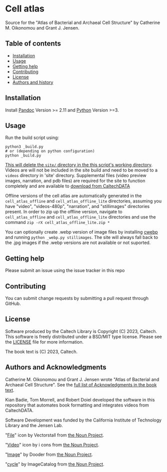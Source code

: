 Cell atlas
=====================================================

Source for the "Atlas of Bacterial and Archaeal Cell Structure" by Catherine M.
Oikonomou and Grant J. Jensen.

Table of contents
-----------------

* [Installation](#installation)
* [Usage](#usage)
* [Getting help](#getting-help)
* [Contributing](#contributing)
* [License](#license)
* [Authors and history](#authors-and-acknowledgments)


Installation
------------

Install [Pandoc](https://pandoc.org/index.html) Version >= 2.11 and [Python](https://www.python.org/) Version >=3.

Usage
-----

Run the build script using:

```
python3 _build.py
# or (depending on python configuration)
python _build.py
```

<u>This will delete the `site/` directory in the this script's working directory</u>. 
Videos are will not be included in the site build and need to be moved to a `videos` directory 
in 'site' directory.
Supplemental files (video preview images, narration, and pdb files) are required for the
site to function completely and are available to
[download from CaltechDATA](https://doi.org/10.22002/n91mg-zc832)

Offline versions of the cell atlas are automatically generated in the
`cell_atlas_offline` and `cell_atlas_offline_lite` directories, assuming you
have "video", "videos-480p", "narration", and "stillimages" directories present. 
In order to zip up the offline version, navigate to `cell_atlas_offline` and `cell_atlas_offline_lite` directories 
and use the command `zip -rX cell_atlas_offline_lite.zip *`

You can optionally create .webp version of image files by installing
[cwebp](https://developers.google.com/speed/webp/download) and running `python
_webp.py stillimages`. The site will always fall back to the .jpg images if the
.webp versions are not available or not suported.

Getting help
------------

Please submit an issue using the issue tracker in this repo

Contributing
------------

You can submit change requests by submitting a pull request through GitHub.


License
-------

Software produced by the Caltech Library is Copyright (C) 2023, Caltech.  This software is freely distributed under a BSD/MIT type license.  Please see the [LICENSE](LICENSE) file for more information.

The book text is (C) 2023, Caltech.

Authors and Acknowledgments
---------------------------

Catherine M. Oikonomou and Grant J. Jensen wrote "Atlas of Bacterial and
Archaeal Cell Structure". See the [full list of
Acknowledgments in the book text](https://cellatlas.library.caltech.edu/introduction.html#acknowledgements).

Kian Badie, Tom Morrell, and Robert Doiel developed the software in this repository that automates book
formatting and integrates videos from CaltechDATA.

Software Development was funded by the California Institute of Technology
Library and the Jensen Lab.

"[File](https://thenounproject.com/search/?q=file&i=3723131)" icon by Vectorstall from [the Noun Project](https://thenounproject.com/).

"[Video](https://thenounproject.com/search/?q=video&i=2567858)" icon by i cons from [the Noun Project](https://thenounproject.com/).

"[Image](https://thenounproject.com/search/?q=image&i=3776456)" by Dooder from [the Noun Project](https://thenounproject.com/).

"[cycle](https://thenounproject.com/term/cycle/406578/)" by ImageCatalog from [the Noun Project](https://thenounproject.com/).
